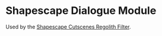  # Shapescape Dialogue Module
 
Used by the [Shapescape Cutscenes Regolith Filter](https://github.com/ShapescapeMC/Shapescape-Cutscenes).
